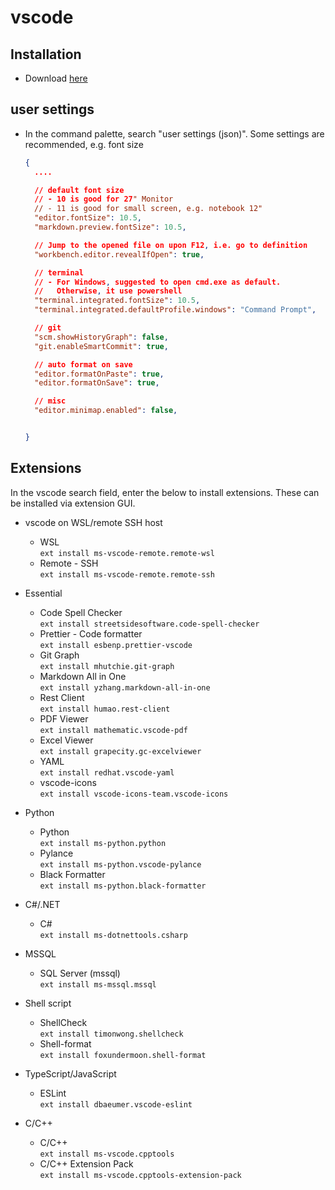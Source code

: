 # vscode

## Installation
- Download [here](https://code.visualstudio.com/download)

## user settings
- In the command palette, search "user settings (json)". Some settings are recommended, e.g. font size
  ```json
  {
    ....

    // default font size
    // - 10 is good for 27" Monitor
    // - 11 is good for small screen, e.g. notebook 12"
    "editor.fontSize": 10.5,
    "markdown.preview.fontSize": 10.5,

    // Jump to the opened file on upon F12, i.e. go to definition
    "workbench.editor.revealIfOpen": true,

    // terminal
    // - For Windows, suggested to open cmd.exe as default. 
    //   Otherwise, it use powershell
    "terminal.integrated.fontSize": 10.5,
    "terminal.integrated.defaultProfile.windows": "Command Prompt",

    // git
    "scm.showHistoryGraph": false,
    "git.enableSmartCommit": true,  

    // auto format on save
    "editor.formatOnPaste": true,
    "editor.formatOnSave": true,

    // misc
    "editor.minimap.enabled": false,


  }
  ```

## Extensions
In the vscode search field, enter the below to install extensions.  These can be installed via extension GUI.

- vscode on WSL/remote SSH host
  - WSL  
    `ext install ms-vscode-remote.remote-wsl` 
  - Remote - SSH  
    `ext install ms-vscode-remote.remote-ssh` 

- Essential
  - Code Spell Checker  
    `ext install streetsidesoftware.code-spell-checker`
  - Prettier - Code formatter  
    `ext install esbenp.prettier-vscode`
  - Git Graph  
    `ext install mhutchie.git-graph`
  - Markdown All in One  
    `ext install yzhang.markdown-all-in-one`
  - Rest Client  
    `ext install humao.rest-client`
  - PDF Viewer  
    `ext install mathematic.vscode-pdf`
  - Excel Viewer  
    `ext install grapecity.gc-excelviewer`
  - YAML  
    `ext install redhat.vscode-yaml`
  - vscode-icons  
    `ext install vscode-icons-team.vscode-icons`
- Python
  - Python  
    `ext install ms-python.python`
  - Pylance  
    `ext install ms-python.vscode-pylance`
  - Black Formatter  
    `ext install ms-python.black-formatter`
- C#/.NET
  - C#  
    `ext install ms-dotnettools.csharp`
- MSSQL
  - SQL Server (mssql)  
    `ext install ms-mssql.mssql`
- Shell script
  - ShellCheck  
    `ext install timonwong.shellcheck`
  - Shell-format  
    `ext install foxundermoon.shell-format`
- TypeScript/JavaScript
  - ESLint  
    `ext install dbaeumer.vscode-eslint`
- C/C++
  - C/C++  
    `ext install ms-vscode.cpptools`
  - C/C++ Extension Pack  
    `ext install ms-vscode.cpptools-extension-pack`

